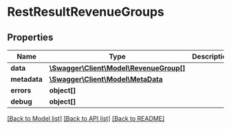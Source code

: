 # RestResultRevenueGroups

## Properties

 Name         | Type                                                        | Description | Notes      
--------------|-------------------------------------------------------------|-------------|------------
 **data**     | [**\Swagger\Client\Model\RevenueGroup[]**](RevenueGroup.md) |             | [optional] 
 **metadata** | [**\Swagger\Client\Model\MetaData**](MetaData.md)           |             | [optional] 
 **errors**   | **object[]**                                                |             | [optional] 
 **debug**    | **object[]**                                                |             | [optional] 

[[Back to Model list]](../README.md#documentation-for-models) [[Back to API list]](../README.md#documentation-for-api-endpoints) [[Back to README]](../README.md)


